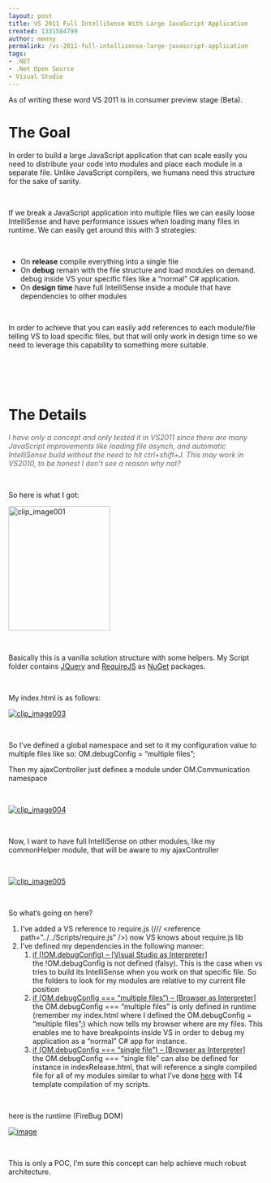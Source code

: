 ```yaml
---
layout: post
title: VS 2011 Full IntelliSense With Large JavaScript Application
created: 1331584799
author: menny
permalink: /vs-2011-full-intellisense-large-javascript-application
tags:
- .NET
- .Net Open Source
- Visual Studio
---
```

<div class="entry-content">
<p>As of writing these word VS 2011 is in consumer preview stage (Beta).</p>
<h1>The Goal</h1>
<p>In order to build a large JavaScript application that can scale  easily you need to distribute your code into modules and place each  module in a separate file. Unlike JavaScript compilers, we humans need  this structure for the sake of sanity.&nbsp;</p>
<p>&nbsp;</p>
<p>If we break a JavaScript application into multiple files we can  easily loose IntelliSense and have performance issues when loading many  files in runtime. We can easily get around this with 3 strategies:</p>
<p>&nbsp;</p>
<ul>
    <li>On <strong>release</strong> compile everything into a single file</li>
    <li>On <strong>debug</strong> remain with the file structure and load modules on demand. debug inside VS your specific files like a &ldquo;normal&rdquo; C# application.</li>
    <li>On <strong>design time</strong> have full IntelliSense inside a module that have dependencies to other modules</li>
</ul>
<p>&nbsp;</p>
<p>In order to achieve that you can easily add references to each  module/file telling VS to load specific files, but that will only work  in design time so we need to leverage this capability to something more  suitable.</p>
<h1>&nbsp;</h1>
<h1>The Details</h1>
<p><em><font color="#666666">I have only a concept and only tested it in  VS2011 since there are many JavaScript improvements like loading file  asynch, and automatic IntelliSense build without the need to hit  ctrl+shift+J. This may work in VS2010, to be honest I don&rsquo;t see a reason  why not?</font></em></p>
<p>&nbsp;</p>
<p>So here is what I got:</p>
<p><a href="http://www.onemenny.com/blog/wp-content/uploads/2012/03/clip_image001.png"><img width="200" height="244" border="0" src="/files/clip_image001_thumb.png" alt="clip_image001" title="clip_image001" style="background-image: none; border-width: 0px; padding-left: 0px; padding-right: 0px; display: inline; padding-top: 0px;" /></a></p>
<p>&nbsp;</p>
<p>Basically this is a vanilla solution structure with some helpers. My Script folder contains <a href="http://jquery.com/">JQuery</a> and <a href="http://requirejs.org/">RequireJS</a> as <a href="http://nuget.org/">NuGet</a> packages.</p>
<p>&nbsp;</p>
<p>My index.html is as follows:</p>
<p><a href="http://www.onemenny.com/blog/wp-content/uploads/2012/03/clip_image003.jpg"><img border="0" src="/files/clip_image003_thumb.jpg" alt="clip_image003" title="clip_image003" style="background-image: none; border-right-width: 0px; padding-left: 0px; padding-right: 0px; display: inline; border-top-width: 0px; border-bottom-width: 0px; border-left-width: 0px; padding-top: 0px" /></a></p>
<p>&nbsp;</p>
<p>So I&rsquo;ve defined a global namespace and set to it my configuration  value to multiple files like so: OM.debugConfig = &ldquo;multiple files&rdquo;;</p>
<p>Then my ajaxController just defines a module under OM.Communication namespace</p>
<p>&nbsp;</p>
<p><a href="http://www.onemenny.com/blog/wp-content/uploads/2012/03/clip_image004.png"><img border="0" src="/files/clip_image004_thumb.png" alt="clip_image004" title="clip_image004" style="background-image: none; border-right-width: 0px; padding-left: 0px; padding-right: 0px; display: inline; border-top-width: 0px; border-bottom-width: 0px; border-left-width: 0px; padding-top: 0px" /></a></p>
<p>&nbsp;</p>
<p>Now, I want to have full IntelliSense on other modules, like my commonHelper module, that will be aware to my ajaxController</p>
<p>&nbsp;</p>
<p><a href="http://www.onemenny.com/blog/wp-content/uploads/2012/03/clip_image005.png"><img border="0" src="/files/clip_image005_thumb.png" alt="clip_image005" title="clip_image005" style="background-image: none; border-right-width: 0px; padding-left: 0px; padding-right: 0px; display: inline; border-top-width: 0px; border-bottom-width: 0px; border-left-width: 0px; padding-top: 0px" /></a></p>
<p>&nbsp;</p>
<p>So what&rsquo;s going on here?</p>
<ol>
    <li>I&rsquo;ve added a VS reference to require.js (/// &lt;reference  path=&rdquo;../../Scripts/require.js&rdquo; /&gt;) now VS knows about require.js lib</li>
    <li>I&rsquo;ve defined my dependencies in the following manner:
    <ol>
        <li><u>if (!OM.debugConfig) &ndash; [Visual Studio as Interpreter]<br />
        </u>the  !OM.debugConfig is not defined (falsy). This is the case when vs tries  to build its IntelliSense when you work on that specific file. So the  folders to look for my modules are relative to my current file position</li>
        <li><u>if (OM.debugConfig === &ldquo;multiple files&rdquo;) &ndash; [Browser as Interpreter] </u><br />
        the  OM.debugConfig === &ldquo;multiple files&rdquo; is only defined in runtime  (remember my index.html where I defined the OM.debugConfig = &ldquo;multiple  files&rdquo;;) which now tells my browser where are my files. This enables me  to have breakpoints inside VS in order to debug my application as a  &ldquo;normal&rdquo; C# app for instance.</li>
        <li><u>if (OM.debugConfig === &ldquo;single file&rdquo;) &ndash; [Browser as Interpreter] </u><br />
        the  OM.debugConfig === &ldquo;single file&rdquo; can also be defined for instance in  indexRelease.html, that will reference a single compiled file for all of  my modules similar to what I&rsquo;ve done <a href="http://www.onemenny.com/blog/the-best-javascript-ide/">here</a> with T4 template compilation of my scripts.</li>
    </ol>
    </li>
</ol>
<p>&nbsp;</p>
<p>here is the runtime (FireBug DOM)</p>
<p><a href="http://www.onemenny.com/blog/wp-content/uploads/2012/03/image2.png"><img border="0" src="/files/image_thumb2(1).png" alt="image" title="image" style="background-image: none; border-right-width: 0px; padding-left: 0px; padding-right: 0px; display: inline; border-top-width: 0px; border-bottom-width: 0px; border-left-width: 0px; padding-top: 0px" /></a></p>
<p>&nbsp;</p>
<p>This is only a POC, I&rsquo;m sure this concept can help achieve much robust architecture.</p>
</div>
